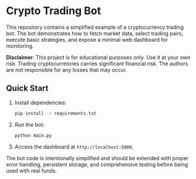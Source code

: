 # Crypto Trading Bot

This repository contains a simplified example of a cryptocurrency trading bot.
The bot demonstrates how to fetch market data, select trading pairs, execute
basic strategies, and expose a minimal web dashboard for monitoring.

**Disclaimer**: This project is for educational purposes only. Use it at your
own risk. Trading cryptocurrencies carries significant financial risk. The
authors are not responsible for any losses that may occur.

## Quick Start

1. Install dependencies:
    ```bash
    pip install -r requirements.txt
    ```
2. Run the bot:
    ```bash
    python main.py
    ```
3. Access the dashboard at `http://localhost:5000`.

The bot code is intentionally simplified and should be extended with proper
error handling, persistent storage, and comprehensive testing before being
used with real funds.
